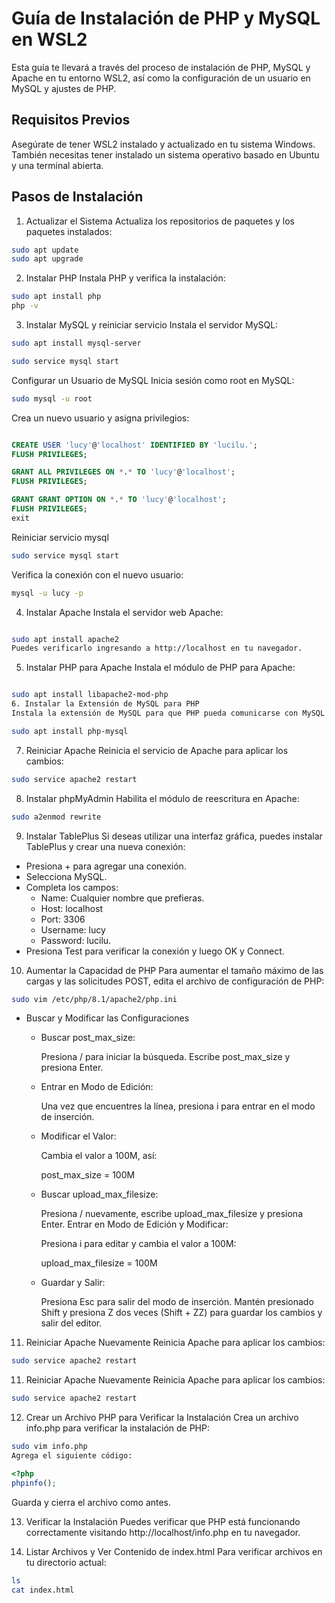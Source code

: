 # Guía de Instalación de PHP y MySQL en WSL2
Esta guía te llevará a través del proceso de instalación de PHP, MySQL y Apache en tu entorno WSL2, así como la configuración de un usuario en MySQL y ajustes de PHP.

## Requisitos Previos
Asegúrate de tener WSL2 instalado y actualizado en tu sistema Windows. También necesitas tener instalado un sistema operativo basado en Ubuntu y una terminal abierta.

## Pasos de Instalación
1. Actualizar el Sistema
Actualiza los repositorios de paquetes y los paquetes instalados:


```bash
sudo apt update
sudo apt upgrade
```

2. Instalar PHP
Instala PHP y verifica la instalación:

```bash
sudo apt install php
php -v
```

3. Instalar MySQL y reiniciar servicio
Instala el servidor MySQL:

```bash
sudo apt install mysql-server
```
```bash
sudo service mysql start
```
Configurar un Usuario de MySQL
Inicia sesión como root en MySQL:


```bash
sudo mysql -u root
```
Crea un nuevo usuario y asigna privilegios:

```sql

CREATE USER 'lucy'@'localhost' IDENTIFIED BY 'lucilu.';
FLUSH PRIVILEGES;

GRANT ALL PRIVILEGES ON *.* TO 'lucy'@'localhost';
FLUSH PRIVILEGES;

GRANT GRANT OPTION ON *.* TO 'lucy'@'localhost';
FLUSH PRIVILEGES;
exit
```
Reiniciar servicio mysql
```bash
sudo service mysql start
```

Verifica la conexión con el nuevo usuario:

```bash
mysql -u lucy -p
```
4. Instalar Apache
Instala el servidor web Apache:

```bash

sudo apt install apache2
Puedes verificarlo ingresando a http://localhost en tu navegador.
```
5. Instalar PHP para Apache
Instala el módulo de PHP para Apache:

```bash

sudo apt install libapache2-mod-php
6. Instalar la Extensión de MySQL para PHP
Instala la extensión de MySQL para que PHP pueda comunicarse con MySQL:
```

```bash
sudo apt install php-mysql
```
7. Reiniciar Apache
Reinicia el servicio de Apache para aplicar los cambios:


```bash
sudo service apache2 restart
```
8. Instalar phpMyAdmin
Habilita el módulo de reescritura en Apache:


```bash
sudo a2enmod rewrite
```
9. Instalar TablePlus
Si deseas utilizar una interfaz gráfica, puedes instalar TablePlus y crear una nueva conexión:

* Presiona + para agregar una conexión.
* Selecciona MySQL.
* Completa los campos:
    * Name: Cualquier nombre que prefieras.
    * Host: localhost
    * Port: 3306
    * Username: lucy
    * Password: lucilu.
* Presiona Test para verificar la conexión y luego OK y Connect.

10. Aumentar la Capacidad de PHP
Para aumentar el tamaño máximo de las cargas y las solicitudes POST, edita el archivo de configuración de PHP:

```bash
sudo vim /etc/php/8.1/apache2/php.ini
```

* Buscar y Modificar las Configuraciones
    * Buscar post_max_size:

        Presiona / para iniciar la búsqueda.
        Escribe post_max_size y presiona Enter.
    * Entrar en Modo de Edición:

        Una vez que encuentres la línea, presiona i para entrar en el modo de inserción.
    * Modificar el Valor:

        Cambia el valor a 100M, así:

        post_max_size = 100M
    * Buscar upload_max_filesize:

        Presiona / nuevamente, escribe upload_max_filesize y presiona Enter.
        Entrar en Modo de Edición y Modificar:

        Presiona i para editar y cambia el valor a 100M:

        upload_max_filesize = 100M
    * Guardar y Salir:

        Presiona Esc para salir del modo de inserción.
        Mantén presionado Shift y presiona Z dos veces (Shift + ZZ) para guardar los cambios y salir del editor.
11. Reiniciar Apache Nuevamente
Reinicia Apache para aplicar los cambios:

```bash
sudo service apache2 restart
```
11. Reiniciar Apache Nuevamente
Reinicia Apache para aplicar los cambios:

```bash
sudo service apache2 restart
```
12. Crear un Archivo PHP para Verificar la Instalación
Crea un archivo info.php para verificar la instalación de PHP:

```bash
sudo vim info.php
Agrega el siguiente código:
```
```php
<?php
phpinfo();
```
Guarda y cierra el archivo como antes.

13. Verificar la Instalación
Puedes verificar que PHP está funcionando correctamente visitando http://localhost/info.php en tu navegador.

14. Listar Archivos y Ver Contenido de index.html
Para verificar archivos en tu directorio actual:

```bash
ls
cat index.html
```
